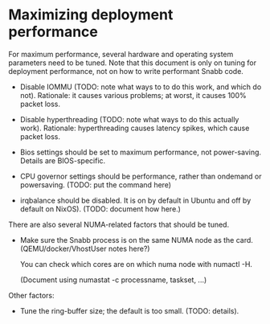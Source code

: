 # Maximizing deployment performance

For maximum performance, several hardware and operating system parameters need
to be tuned. Note that this document is only on tuning for deployment
performance, not on how to write performant Snabb code.

- Disable IOMMU (TODO: note what ways to to do this work, and which do not).
  Rationale: it causes various problems; at worst, it causes 100% packet loss.

- Disable hyperthreading (TODO: note what ways to do this actually work).
  Rationale: hyperthreading causes latency spikes, which cause packet loss.

- Bios settings should be set to maximum performance, not power-saving.
  Details are BIOS-specific.

- CPU governor settings should be performance, rather than ondemand or powersaving.
  (TODO: put the command here)

- irqbalance should be disabled.
  It is on by default in Ubuntu and off by default on NixOS).
  (TODO: document how here.)

There are also several NUMA-related factors that should be tuned.

- Make sure the Snabb process is on the same NUMA node as the card.
  (QEMU/docker/VhostUser notes here?)
  
  You can check which cores are on which numa node with numactl -H.

  (Document using numastat -c processname, taskset, ...)

Other factors:

* Tune the ring-buffer size; the default is too small. (TODO: details).

